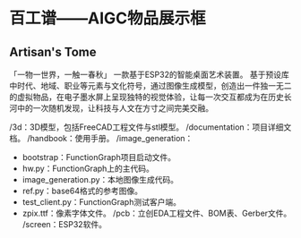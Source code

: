 # 百工谱——AIGC物品展示框
## Artisan's Tome

「一物一世界，一触一春秋」
一款基于ESP32的智能桌面艺术装置。
基于预设库中时代、地域、职业等元素与文化符号，通过图像生成模型，创造出一件独一无二的虚拟物品，在电子墨水屏上呈现独特的视觉体验，让每一次交互都成为在历史长河中的一次随机发现，让科技与人文在方寸之间完美交融。

/3d：3D模型，包括FreeCAD工程文件与stl模型。
/documentation：项目详细文档。
/handbook：使用手册。
/image_generation：
 - bootstrap：FunctionGraph项目启动文件。
 - hw.py：FunctionGraph上的主代码。
 - image_generation.py：本地图像生成代码。
 - ref.py：base64格式的参考图像。
 - test_client.py：FunctionGraph测试客户端。
 - zpix.ttf：像素字体文件。
/pcb：立创EDA工程文件、BOM表、Gerber文件。
/screen：ESP32软件。